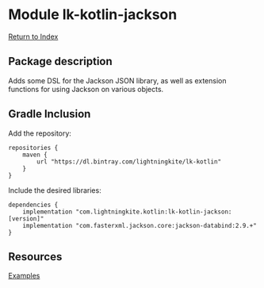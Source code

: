 # Module lk-kotlin-jackson

[Return to Index](../)

## Package description

Adds some DSL for the Jackson JSON library, as well as extension functions for using Jackson on various objects.

## Gradle Inclusion

Add the repository:

```
repositories {
    maven {
        url "https://dl.bintray.com/lightningkite/lk-kotlin"
    }
}
```

Include the desired libraries:

```
dependencies {
    implementation "com.lightningkite.kotlin:lk-kotlin-jackson:[version]"
    implementation "com.fasterxml.jackson.core:jackson-databind:2.9.+"
}
```

## Resources

[Examples](https://github.com/lightningkite/lk-kotlin/tree/master/lk-kotlin-jackson/src/test/kotlin/lk/kotlin/jackson/example)